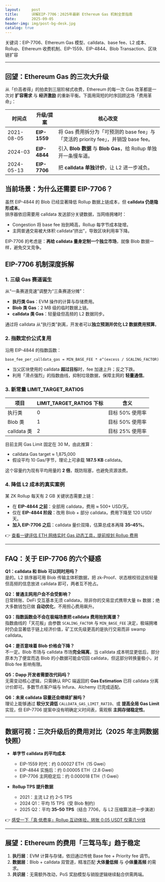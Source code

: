 ```yaml
---
layout:     post
title:      详解EIP-7706：2025年最新 Ethereum Gas 机制全景指南
date:       2025-09-05
header-img: img/post-bg-desk.jpg
catalog: true
---
```


关键词：EIP-7706、Ethereum Gas 模型、calldata、base fee、L2 成本、Rollup、Ethereum 收费机制、EIP-1559、EIP-4844、Blob Transaction、区块链扩容

---

## 回望：Ethereum Gas 的三次大升级

从「价高者得」的拍卖到三层阶梯式收费，Ethereum 的每一次 Gas 改革都是一次对 **扩容需求** 与 **经济激励** 的重新平衡。下面用简短的时序回顾这场「费用革命」：

| **时间点** | **升级/提案**     | **核心改变**                                                                |
|------------|-------------------|-----------------------------------------------------------------------------|
| 2021-08-05 | **EIP-1559**      | 将 Gas 费用拆分为「可预测的 base fee」与「灵活的 priority fee」，并销毁 base fee。 |
| 2024-03    | **EIP-4844**      | 引入 **Blob 数据** 与 **Blob Gas**，给 Rollup 单独开一条慢车道。            |
| 2024-05-13 | **EIP-7706**      | 把 **calldata 单独计价**，让 L2 进一步减负。                                |

## 当前场景：为什么还需要 EIP-7706？

虽然 EIP-4844 的 Blob 已经显著降低 Rollup 数据上链成本，但 **calldata 仍是隐形成本**。  
排序器依旧需要用 calldata 发送部分关键数据，当网络拥堵时：

- Congestion 将 base fee 抬到畸高，Rollup 每字节成本陡增。  
- 主网普通交易被大体积 calldata“挤出”，导致区块利用率下降。  

EIP-7706 的考虑是：**再给 calldata 量身定制一个独立市场**，就像 Blob 数据一样，避免交叉竞争。

## EIP-7706 机制深度拆解

### 1. 三级 Gas 赛道诞生

从“一条赛道竞速”调整为“三条赛道分摊”：

- **执行类 Gas**：EVM 操作的计算与存储费用。  
- **Blob 类 Gas**：2 MB 级的临时数据上链。  
- **calldata 类 Gas**：轻量级但高频的 L2 数据同步。  

通过将 calldata 从“执行类”剥离，开发者可以**独立预测并优化 L2 数据费用预算**。

### 2. 指数定价公式复用

沿用 EIP-4844 的指数函数：

```
base_fee_per_calldata_gas = MIN_BASE_FEE * e^(excess / SCALING_FACTOR)
```

- 当父区块使用的 calldata **超过目标**时，fee 加速上升；反之下跌。  
- 利用「滑点强烈」的指数曲线，抑制垃圾数据，保障主网的 **轻量通信**。

### 3. 新常量 LIMIT_TARGET_RATIOS

| 项目         | LIMIT_TARGET_RATIOS 下标 | 含义             |
|--------------|--------------------------|------------------|
| 执行类       | 0                        | 目标 50% 使用率 |
| Blob 类     | 1                        | 目标 50% 使用率 |
| calldata 类 | 2                        | 目标 25% 使用率 |

目前主网 Gas Limit 固定在 30 M，由此推算：

- calldata Gas target ≈ 1,875,000  
- 假设平均 10 Gas/字节，理论上可承载 **187.5 KB** calldata。

这个容量约为现有平均用量的 **2 倍**，既防阻塞，也避免资源浪费。

### 4. 降低 L2 成本的真实案例

某 ZK Rollup 每天有 2 GB 关键状态需要上链：

- 在 **EIP-4844 之前**：全部用 calldata，费用 ≈ 500+ USD/天。  
- 仅在 **EIP-4844 阶段**：改用 Blob + 部分 calldata，费用下降至 120 USD/天。  
- **加入 EIP-7706 之后**：calldata 量价双降，估算总成本再降 **35–45%**。  

👉 [查看一键评估 ETH 网络实时 Gas 动态工具，提前规划 Rollup 费用](https://okxdog.com/)

---

## FAQ：关于 EIP-7706 的六个疑惑

**Q1：calldata 和 Blob 可以同时用吗？**  
是的。L2 排序器可用 Blob 传输主体积数据，把 zk-Proof、状态根校验这些轻量但高频的信息放进 calldata 即可，两者互不抢占。

**Q2：普通主网用户会不会受影响？**  
日常转账、DeFi 交互基本无须 calldata，除非你的交易显式携带大量 `0x` 数据；绝大多数钱包已做 **自动优化**，不用担心费用飙升。

**Q3：指数函数会不会在极端场景把 calldata 费用抬到离谱？**  
指数曲线的「天花板」由参数 `SCALING_FACTOR` 与 `MIN_BASE_FEE` 决定，极端拥堵时仍会显著低于链上经济价值，矿工优先级更高的是执行交易而非 swamp calldata。

**Q4：是否意味着 Blob 价格会下降？**  
不一定。Blob 市场与 calldata 市场**完全隔离**，当 calldata 成本明显更低后，部分原本为了便宜而选 Blob 的小数据可能会切回 calldata，但这部分转换量极小，对 Blob fee 影响有限。

**Q5：Dapp 开发者需要改代码吗？**  
无需变动核心逻辑，只需确认 RPC 端返回的 **Gas Estimation** 已将 calldata 分离计价即可。多数节点客户端与 Infura、Alchemy 已完成适配。

**Q6：未来 calldata 容量还会继续扩展吗？**  
理论上能够通过 **软分叉调低** `CALLDATA_GAS_LIMIT_RATIO`、或 **提高全局 Gas Limit** 实现，但 EIP-7706 提案中没有明确定义时间表，需观察 **主网存储稳定性**。

---

## 数据可视：三次升级后的费用对比（2025 年主网数据快照）

- **单字节 calldata 的平均成本**  
  - EIP-1559 时代：约 0.00027 ETH（15 Gwei）  
  - EIP-4844 实施后：约 0.00005 ETH（2.8 Gwei）  
  - EIP-7706 主网稳定后：约 0.000018 ETH（1 Gwei）

- **Rollup TPS 提升数据**  
  - 2021：主流 L2 约 2–5 TPS  
  - 2024 Q1：平均 15 TPS（受 Blob 制约）  
  - 2025 Q2：平均 **35–50 TPS**（结合 7706，与 L2 压缩算法进一步演进）

👉 [感受一下「真·低费率」Rollup 互动体验，转账 0.05 USDT 仅需几分钱](https://okxdog.com/)

---

## 展望：Ethereum 的费用「三驾马车」趋于稳定

1. **执行层**：EVM 计算与存储，依旧通过传统 Base fee + Priority fee 调节。  
2. **数据层**：Blob + calldata 双管道，精准匹配 **大体量低频** 与 **小体量高频** 的需求。  
3. **共识层**：无需额外改动，PoS 奖励模型与销毁逻辑继续黏合供需两端。